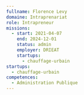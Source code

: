 ```yaml
---
fullname: Florence Levy
domaine: Intraprenariat
role: Intrapreneur
missions:
  - start: 2021-04-07
    end: 2024-12-01
    status: admin
    employer: DRIEAT
    startups:
      - chauffage-urbain
startups:
  - chauffage-urbain
competences:
  - Administration Publique
---
```

